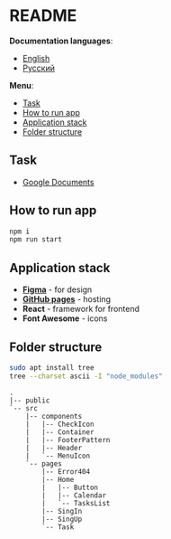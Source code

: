 # README

**Documentation languages**:

- [English](README.md)
- [Русский](README-ru.md)

**Menu**:

- [Task](#task)
- [How to run app](#how-to-run-app)
- [Application stack](#application-stack)
- [Folder structure](#folder-structure)

## Task

- [Google Documents](https://docs.google.com/document/d/1UQgKfPkB8C36dyDDmPU40rjSw3_fXEH8/edit)

## How to run app

```bash
npm i
npm run start
```

## Application stack

- **[Figma](https://www.figma.com/file/anNALPsTGG4iZa6IHQVJc7/Untitled?node-id=0%3A1)** -
  for design
- **[GitHub pages](https://todocalendar.github.io/ToDoCalendar_frontend/#/general-frame)** -
  hosting
- **React** - framework for frontend
- **Font Awesome** - icons

## Folder structure

```bash
sudo apt install tree
tree --charset ascii -I "node_modules"
```

```
.
|-- public
`-- src
    |-- components
    |   |-- CheckIcon
    |   |-- Container
    |   |-- FooterPattern
    |   |-- Header
    |   `-- MenuIcon
    `-- pages
        |-- Error404
        |-- Home
        |   |-- Button
        |   |-- Calendar
        |   `-- TasksList
        |-- SingIn
        |-- SingUp
        `-- Task
```
